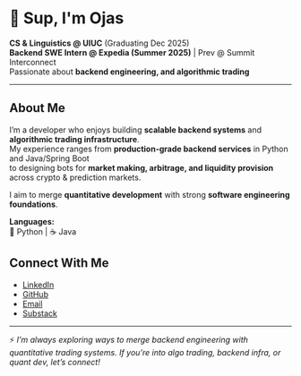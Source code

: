 # 👋 Sup, I'm Ojas

**CS & Linguistics @ UIUC** (Graduating Dec 2025)  
**Backend SWE Intern @ Expedia (Summer 2025)** | Prev @ Summit Interconnect  
Passionate about **backend engineering, and algorithmic trading**

---

## About Me

I’m a developer who enjoys building **scalable backend systems** and **algorithmic trading infrastructure**.  
My experience ranges from **production-grade backend services** in Python and Java/Spring Boot  
to designing bots for **market making, arbitrage, and liquidity provision** across crypto & prediction markets.

I aim to merge **quantitative development** with strong **software engineering foundations**.

**Languages:**  
🐍 Python | ☕ Java

## Connect With Me

- [LinkedIn](https://www.linkedin.com/in/ojas-rayaprolu/)  
- [GitHub](https://github.com/orayaprolu)  
- [Email](mailto:orayaprolu@gmail.com)
- [Substack](https://ojas18.substack.com/)

---

⚡ *I’m always exploring ways to merge backend engineering with quantitative trading systems. If you’re into algo trading, backend infra, or quant dev, let’s connect!*

